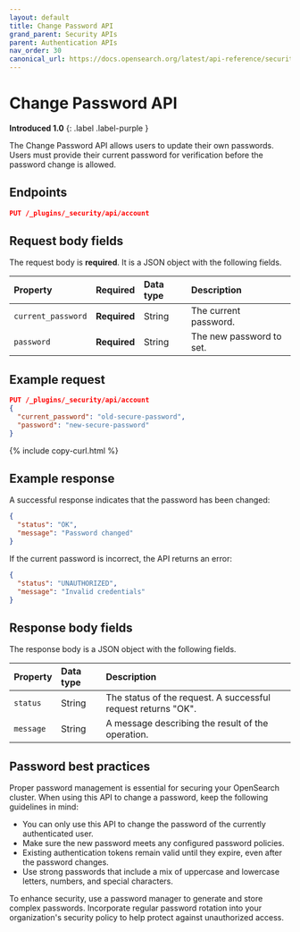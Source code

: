 ```yaml
---
layout: default
title: Change Password API
grand_parent: Security APIs
parent: Authentication APIs
nav_order: 30
canonical_url: https://docs.opensearch.org/latest/api-reference/security/authentication/change-password/
---
```


# Change Password API
**Introduced 1.0**
{: .label .label-purple }

The Change Password API allows users to update their own passwords. Users must provide their current password for verification before the password change is allowed.

<!-- spec_insert_start
api: security.change_password
component: endpoints
-->
## Endpoints
```json
PUT /_plugins/_security/api/account
```
<!-- spec_insert_end -->


<!-- spec_insert_start
api: security.change_password
component: request_body_parameters
-->
## Request body fields

The request body is __required__. It is a JSON object with the following fields.

| Property | Required | Data type | Description |
| :--- | :--- | :--- | :--- |
| `current_password` | **Required** | String | The current password. |
| `password` | **Required** | String | The new password to set. |

<!-- spec_insert_end -->

## Example request

```json
PUT /_plugins/_security/api/account
{
  "current_password": "old-secure-password",
  "password": "new-secure-password"
}
```
{% include copy-curl.html %}

## Example response

A successful response indicates that the password has been changed:

```json
{
  "status": "OK",
  "message": "Password changed"
}
```

If the current password is incorrect, the API returns an error:

```json
{
  "status": "UNAUTHORIZED",
  "message": "Invalid credentials"
}
```

## Response body fields

The response body is a JSON object with the following fields.

| Property | Data type | Description |
| :--- | :--- | :--- |
| `status` | String | The status of the request. A successful request returns "OK". |
| `message` | String | A message describing the result of the operation. |

## Password best practices

Proper password management is essential for securing your OpenSearch cluster. When using this API to change a password, keep the following guidelines in mind:

- You can only use this API to change the password of the currently authenticated user.
- Make sure the new password meets any configured password policies.
- Existing authentication tokens remain valid until they expire, even after the password changes.
- Use strong passwords that include a mix of uppercase and lowercase letters, numbers, and special characters.

To enhance security, use a password manager to generate and store complex passwords. Incorporate regular password rotation into your organization's security policy to help protect against unauthorized access.
